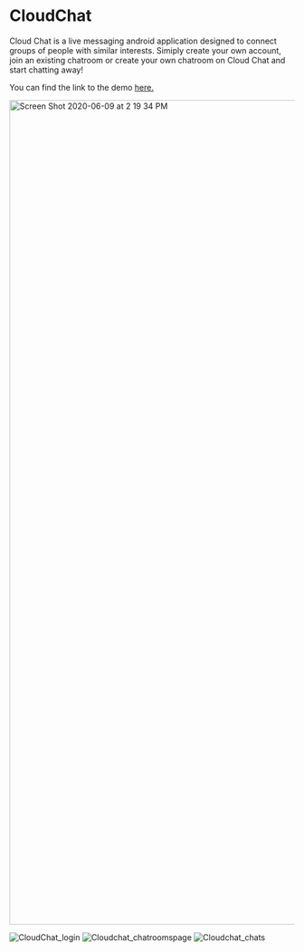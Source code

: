 # CloudChat
Cloud Chat is a live messaging android application designed to connect groups of people with similar interests. Simiply create your own account, join an existing chatroom or create your own chatroom on Cloud Chat and start chatting away! 

You can find the link to the demo [here.](https://drive.google.com/file/d/1qKE2Ouv15aCKRG11RgcwEX-fBIyi25gA/view?usp=sharing)

<img width="1455" alt="Screen Shot 2020-06-09 at 2 19 34 PM" src="https://user-images.githubusercontent.com/40672145/84184945-4041f900-aa5c-11ea-8ec0-16e5568cc160.png">

![CloudChat_login](https://user-images.githubusercontent.com/40672145/61918336-fcff9a00-af1e-11e9-8f6e-1a5e39148476.PNG)
![Cloudchat_chatroomspage](https://user-images.githubusercontent.com/40672145/61918476-831be080-af1f-11e9-95f3-e7c9d047b1b3.PNG)
![Cloudchat_chats](https://user-images.githubusercontent.com/40672145/61918395-31735600-af1f-11e9-9b5b-0d10ed2c34c1.PNG)
